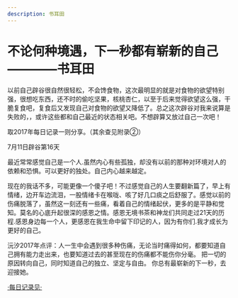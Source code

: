 ```yaml
---
description: 书耳田
---
```


# 不论何种境遇，下一秒都有崭新的自己————书耳田

以前自己辟谷很自然很轻松，不会馋食物，这次最明显的就是对食物的欲望特别强，很想吃东西，还不时的偷吃坚果，核桃杏仁，以至于后来觉得欲望这么强，干脆复食吧，复食后又发现自己对食物的欲望又降低了。总之这次辟谷对我来说算是失败的，，或许这些都和自己最近的状态相关吧。不想辟算又放过自己一次吧！

取2017年每日记录一则分享。（其余查见附录②）

7月11日辟谷第16天

最近常常感觉自己是一个人.虽然内心有些孤独，却没有以前的那种对环境对人的依赖和恐惧。可以更好的独处。自己内心越来越定。

现在的我话不多，可能更像一个傻子吧！不过感觉自己的人生要翻新篇了，早上有情绪，边开车边流泪，一股情绪卡在喉咙、咳了好几口痰之后舒服了。感觉以前的伤痛脱落了，虽然这一刻还有一些痛，看着自己的情绪起伏，更多的是平静和觉知。莫名的心底升起很深的感恩之情。感恩无境书茶和神龙们共同走过21天的历程.感恩身边每一个人，更感恩在我生命中留下印记的人，因为有你们.我才成长为更好的自己。

沅汐2017年点评：人一生中会遇到很多种伤痛，无论当时痛得如何，都要知道自己拥有能力走出来，也要知道过去的甚至现在的伤痛都不能伤你分毫。 把一切的原因转向自己，同时知道自己的独立、坚定与自由。 你总有最崭新的下一秒，去迎接她。

[·每日记录见·](https://zhonghebiguriji.gitbook.io/index/untitled-1/zhong-he-pi-gu-mei-ri-ji-lu-shu-er-tian)


